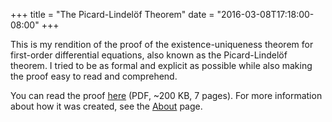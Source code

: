 +++
title = "The Picard-Lindelöf Theorem"
date = "2016-03-08T17:18:00-08:00"
+++

This is my rendition of the proof of the existence-uniqueness theorem
for first-order differential equations, also known as the
Picard-Lindelöf theorem. I tried to be as formal and explicit as
possible while also making the proof easy to read and comprehend.

You can read the proof [here][] (PDF, ~200 KB, 7 pages). For more
information about how it was created, see the [About] page.

[here]: /PicardLindelofTheorem.pdf
[about]: /about-this-site
